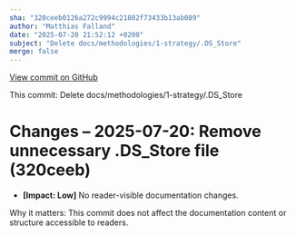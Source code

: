 ```yaml
---
sha: "320ceeb0126a272c9994c21802f73433b13ab089"
author: "Matthias Falland"
date: "2025-07-20 21:52:12 +0200"
subject: "Delete docs/methodologies/1-strategy/.DS_Store"
merge: false
---
```


[View commit on GitHub](https://github.com/TheTrustedAdvisor/FabricAdoptionFramework/commit/320ceeb0126a272c9994c21802f73433b13ab089)

This commit: Delete docs/methodologies/1-strategy/.DS_Store

# Changes – 2025-07-20: Remove unnecessary .DS_Store file (320ceeb)

- **[Impact: Low]** No reader-visible documentation changes.  
   
Why it matters: This commit does not affect the documentation content or structure accessible to readers.
